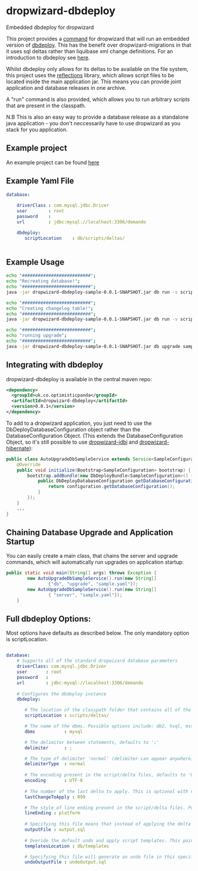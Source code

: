 dropwizard-dbdeploy
===================

Embedded dbdeploy for dropwizard

This project provides a [command](http://dropwizard.codahale.com/manual/core/#man-core-commands) for dropwizard that will run an embedded version of [dbdeploy](https://github.com/tackley/dbdeploy). This has the benefit over dropwizard-migrations in that it uses sql deltas rather than liquibase xml change definitions. For an introduction to dbdeploy see [here](http://code.google.com/p/dbdeploy/wiki/GettingStarted).

Whilst dbdeploy only allows for its deltas to be available on the file system, this project uses the [reflections](http://code.google.com/p/reflections/) library, which allows script files to be located inside the main application jar. This means you can provide joint application and database releases in one archive. 

A "run" command is also provided, which allows you to run arbitrary scripts that are present in the classpath.

N.B This is also an easy way to provide a database release as a standalone java application - you don't neccessarily have to use dropwizard as you stack for you application.


## Example project

An example project can be found [here](https://github.com/plasma147/dropwizard-dbdeploy/blob/master/dropwizard-dbdeploy-sample.zip?raw=true)


## Example Yaml File

```yaml
database:  
    
    driverClass : com.mysql.jdbc.Driver
    user        : root
    password    : 
    url         : jdbc:mysql://localhost:3306/demando

    dbdeploy:
       scriptLocation    : db/scripts/deltas/
 
```


## Example Usage

```sh
echo "##########################";
echo "Recreating database!";
echo "##########################";
java -jar dropwizard-dbdeploy-sample-0.0.1-SNAPSHOT.jar db run -s scripts/drop.sql sample.create.yaml

echo "##########################";
echo "Creating changelog table!";
echo "##########################";
java -jar dropwizard-dbdeploy-sample-0.0.1-SNAPSHOT.jar db run -s scripts/createSchemaVersionTable.mysql.sql sample.yaml

echo "##########################";
echo "running upgrade";
echo "##########################";
java -jar dropwizard-dbdeploy-sample-0.0.1-SNAPSHOT.jar db upgrade sample.yaml
```


## Integrating with dbdeploy

dropwizard-dbdeploy is available in the central maven repo:

```xml
<dependency>
  <groupId>uk.co.optimisticpanda</groupId>
  <artifactId>dropwizard-dbdeploy</artifactId>
  <version>0.0.1</version>
</dependency>
```

To add to a dropwizard application, you just need to use the DbDeployDatabaseConfiguration object rather than the DatabaseConfiguration Object. (This extends the DatabaseConfiguration Object, so it's still possible to use [dropwizard-jdbi](http://dropwizard.codahale.com/manual/jdbi/) and [dropwizard-hibernate](http://dropwizard.codahale.com/manual/hibernate/)): 

```java
public class AutoUpgradeDbSampleService extends Service<SampleConfiguration> {
    @Override
    public void initialize(Bootstrap<SampleConfiguration> bootstrap) {
        bootstrap.addBundle(new DbDeployBundle<SampleConfiguration>() {
            public DbDeployDatabaseConfiguration getDatabaseConfiguration(SampleConfiguration configuration) {
                return configuration.getDatabaseConfiguration();
            }
        });
    }
    ...
}
```


## Chaining Database Upgrade and Application Startup

You can easily create a main class, that chains the server and upgrade commands, which will automatically run upgrades on application startup: 

```java
public static void main(String[] args) throws Exception {
        new AutoUpgradeDbSampleService().run(new String[]
                {"db", "upgrade", "sample.yaml"});
        new AutoUpgradeDbSampleService().run(new String[]
                { "server", "sample.yaml"});
    }
```


## Full dbdeploy Options:

Most options have defaults as described below. The only mandatory option is scriptLocation. 

```yaml

database:
    # Supports all of the standard dropwizard database parameters
    driverClass: com.mysql.jdbc.Driver
    user       : root
    password   : 
    url        : jdbc:mysql://localhost:3306/demando
         
    # Configures the dbdeploy instance
    dbdeploy:

       # The location of the classpath folder that contains all of the deltas 
       scriptLocation : scripts/deltas/

       # The name of the dbms. Possible options include: db2, hsql, mssql, mysql, ora, syb-ase 
       dbms           : mysql

       # The delimiter between statements, defaults to ';' 
       delimiter      : ;

       # The type of delimiter 'normal' (delimiter can appear anywhere) or 'row' (must be on a row on its own), defaults to 'normal' 
       delimiterType  : normal
       
       # The encoding present in the script/delta files, defaults to 'UTF-8' 
       encoding       : UTF-8
   
       # The number of the last delta to apply. This is optional with no default
       lastChangeToApply : 099

       # The style of line ending present in the script/delta files. Possible options include : platform, cr, crlf, lf. Defaults to platform line seperator.
       lineEnding : platform
 
       # Specifying this file means that instead of applying the delta to the database, it generates one script with all of the applicable deltas.
       outputFile : output.sql
   
       # Overide the default undo and apply script templates. This points to somewhere on the classpath. This is optional and defaults to the standard templates located inside dbdeploy. 
       templatesLocation : db/templates

       # Specifying this file will generate an undo file in this specific location. This is optional
       undoOutputFile : undoOutput.sql
    
```
